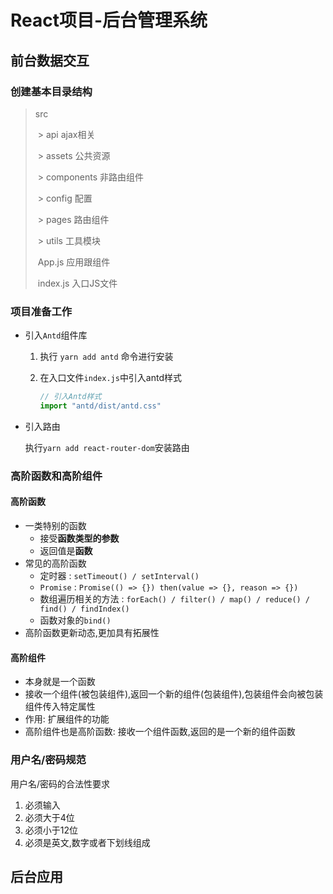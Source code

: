 # React项目-后台管理系统
## 前台数据交互
### 创建基本目录结构

>src
>
>​	> api	ajax相关
>
>​	> assets	公共资源
>
>​	> components	非路由组件
>
>​	> config	配置
>
>​	> pages	路由组件
>
>​	> utils	工具模块
>
>​	   App.js	应用跟组件
>
>​	   index.js	入口JS文件

### 项目准备工作

* 引入`Antd`组件库

  1. 执行 `yarn add antd` 命令进行安装

  2. 在入口文件`index.js`中引入antd样式

     ```js
     // 引入Antd样式
     import "antd/dist/antd.css"
     ```

* 引入路由

  执行`yarn add react-router-dom`安装路由

### 高阶函数和高阶组件

#### 高阶函数

- 一类特别的函数
  - 接受**函数类型的参数**
  - 返回值是**函数**
- 常见的高阶函数
  * 定时器 : `setTimeout() / setInterval()`
  * `Promise` : `Promise(() => {}) then(value => {}, reason => {})`
  * 数组遍历相关的方法 : `forEach() / filter() / map() / reduce() / find() / findIndex()`
  * 函数对象的`bind()`
- 高阶函数更新动态,更加具有拓展性

#### 高阶组件

* 本身就是一个函数
* 接收一个组件(被包装组件),返回一个新的组件(包装组件),包装组件会向被包装组件传入特定属性
* 作用: 扩展组件的功能
* 高阶组件也是高阶函数: 接收一个组件函数,返回的是一个新的组件函数

### 用户名/密码规范

用户名/密码的合法性要求

1. 必须输入
2. 必须大于4位
3. 必须小于12位
4. 必须是英文,数字或者下划线组成

## 后台应用































